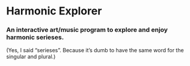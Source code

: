 # Harmonic Explorer
### An interactive art/music program to explore and enjoy harmonic serieses. 

(Yes, I said “serieses”. Because it’s dumb to have the same word for the singular and plural.)
